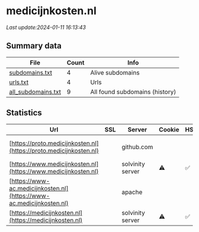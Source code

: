# medicijnkosten.nl
*Last update:2024-01-11 16:13:43*
## Summary data
| File       | Count | Info |
|------------|-------|------|
|[subdomains.txt](/data/medicijnkosten/subdomains.txt)|4|Alive subdomains|
|[urls.txt](/data/medicijnkosten/urls.txt)|4|Urls|
|[all_subdomains.txt](/data/medicijnkosten/all_subdomains.txt)|9|All found subdomains (history)|
## Statistics
| Url | SSL | Server | Cookie | HSTS | CSP | XFO | XXP | RP | Tech |
|------------|-------|------|------|------|------|------|------|------|------|
|[https://proto.medicijnkosten.nl](https://proto.medicijnkosten.nl)| |github.com| | | | | |:white_check_mark: |Fastly GitHub Pages...|
|[https://www.medicijnkosten.nl](https://www.medicijnkosten.nl)| |solvinity server|:warning: |:white_check_mark: | |:warning: | |:white_check_mark: |:white_check_mark: |Bloomreach HSTS|
|[https://www-ac.medicijnkosten.nl](https://www-ac.medicijnkosten.nl)| |apache| | | | | |:white_check_mark: |Apache HTTP Server B...|
|[https://medicijnkosten.nl](https://medicijnkosten.nl)| |solvinity server|:warning: |:white_check_mark: | |:warning: | |:white_check_mark: |:white_check_mark: |Apache HTTP Server H...|